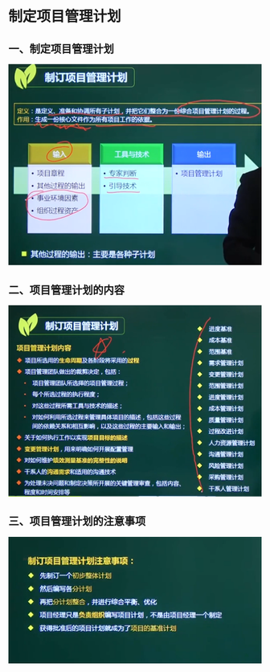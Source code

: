 # 制定项目管理计划

## 一、制定项目管理计划

![image-20210320143448805](../picture/image-20210320143448805.png)

## 二、项目管理计划的内容

![image-20210320143610101](../picture/image-20210320143610101.png)



## 三、项目管理计划的注意事项

![image-20210320143844276](../picture/image-20210320143844276.png)
